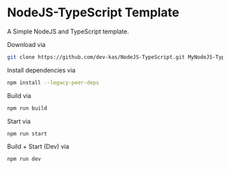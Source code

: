 # NodeJS-TypeScript Template

A Simple NodeJS and TypeScript template.

Download via

```sh
git clone https://github.com/dev-kas/NodeJS-TypeScript.git MyNodeJS-TypeScript-Project && cd MyNodeJS-TypeScript-Project
```

Install dependencies via

```sh
npm install --legacy-peer-deps
```

Build via

```sh
npm run build
```

Start via

```sh
npm run start
```

Build + Start (Dev) via

```sh
npm run dev
```
